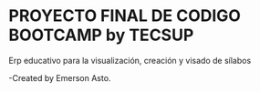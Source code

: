 # PROYECTO FINAL DE CODIGO BOOTCAMP by TECSUP
Erp educativo para la visualización, creación y visado de sílabos

-Created by Emerson Asto. 